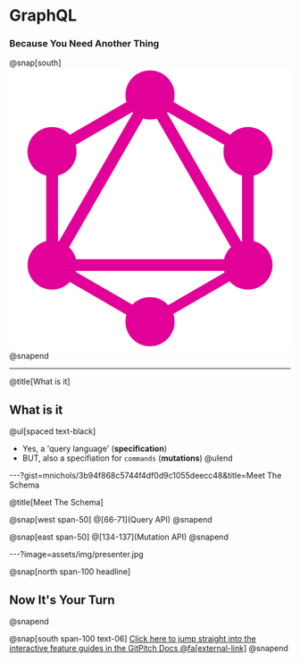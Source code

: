 # GraphQL
### Because You Need Another Thing

@snap[south]
![](assets/img/gql.svg)
@snapend

---
@title[What is it]

## What is it

@ul[spaced text-black]
- Yes, a 'query language' (**specification**)
- BUT, also a specifiation for `commands` (**mutations**)
@ulend

---?gist=mnichols/3b94f868c5744f4df0d9c1055deecc48&title=Meet The Schema

@title[Meet The Schema]

@snap[west span-50]
@[66-71](Query API)
@snapend

@snap[east span-50]
@[134-137](Mutation API)
@snapend

---?image=assets/img/presenter.jpg

@snap[north span-100 headline]
## Now It's Your Turn
@snapend

@snap[south span-100 text-06]
[Click here to jump straight into the interactive feature guides in the GitPitch Docs @fa[external-link]](https://gitpitch.com/docs/getting-started/tutorial/)
@snapend
